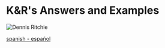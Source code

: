 # K&R's Answers and Examples
![Dennis Ritchie](https://github.com/bryancc1/c-ansi-language/blob/main/.media/DR.gif)

[spanish - español](https://github.com/bryancc1/c-ansi-language/tree/spanish)
